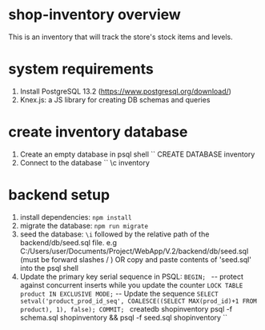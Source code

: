 # shop-inventory overview
This is an inventory that will track the store's stock items and levels.

# system requirements
1. Install PostgreSQL 13.2 (https://www.postgresql.org/download/)
2. Knex.js: a JS library for creating DB schemas and queries

# create inventory database
1. Create an empty database in psql shell
`` CREATE DATABASE inventory
2. Connect to the database
`` \c inventory

# backend setup
1. install dependencies: `npm install`
2. migrate the database: `npm run migrate`
3. seed the database: `\i` followed by the relative path of the backend/db/seed.sql file. e.g C:/Users/user/Documents/Project/WebApp/V.2/backend/db/seed.sql (must be forward slashes / )
OR
copy and paste contents of 'seed.sql' into the psql shell
4. Update the primary key serial sequence in PSQL:
``BEGIN; ``
-- protect against concurrent inserts while you update the counter
``LOCK TABLE product IN EXCLUSIVE MODE;``
-- Update the sequence
``SELECT setval('product_prod_id_seq', COALESCE((SELECT MAX(prod_id)+1 FROM product), 1), false);
COMMIT;
``
createdb shopinventory
psql -f schema.sql shopinventory && psql -f seed.sql shopinventory
``
